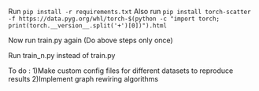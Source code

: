 Run `pip install -r requirements.txt`
Also run `pip install torch-scatter -f https://data.pyg.org/whl/torch-$(python -c "import torch; print(torch.__version__.split('+')[0])").html`

Now run train.py again (Do above steps only once)

Run train_n.py instead of train.py

To do : 1)Make custom config files for different datasets to reproduce results
2)Implement graph rewiring algorithms
